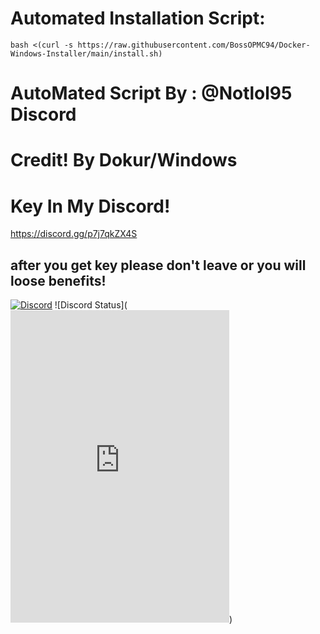 # Automated Installation Script:
```
bash <(curl -s https://raw.githubusercontent.com/BossOPMC94/Docker-Windows-Installer/main/install.sh)
```
# AutoMated Script By : @Notlol95 Discord
# Credit! By Dokur/Windows
# Key In My Discord!
https://discord.gg/p7j7qkZX4S
## after you get key please don't leave or you will loose benefits!

[![Discord](https://img.shields.io/discord/1350387216865824799?label=Join%20Us&logo=discord&style=for-the-badge)](https://discord.gg/dUve3PuW)
![Discord Status](<iframe src="https://discord.com/widget?id=1350387216865824799&theme=dark" width="350" height="500" allowtransparency="true" frameborder="0" sandbox="allow-popups allow-popups-to-escape-sandbox allow-same-origin allow-scripts"></iframe>)
